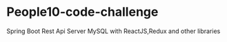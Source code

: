 # People10-code-challenge
Spring Boot Rest Api Server MySQL with ReactJS,Redux and other libraries 
